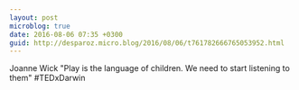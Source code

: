 ```yaml
---
layout: post
microblog: true
date: 2016-08-06 07:35 +0300
guid: http://desparoz.micro.blog/2016/08/06/t761782666765053952.html
---
```

Joanne Wick "Play is the language of children. We need to start listening to them" #TEDxDarwin
